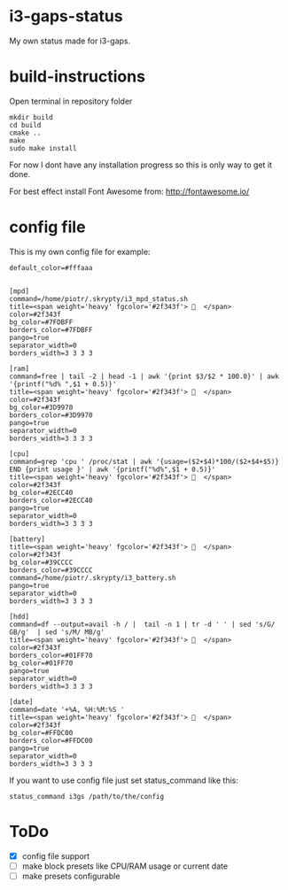 # i3-gaps-status
My own status made for i3-gaps.

# build-instructions
Open terminal in repository folder
```build-instructions
mkdir build
cd build 
cmake ..
make
sudo make install
```

For now I dont have any installation progress so this is only way to get it done.

For best effect install Font Awesome from: http://fontawesome.io/

# config file

This is my own config file for example:

```
default_color=#fffaaa


[mpd]
command=/home/piotr/.skrypty/i3_mpd_status.sh
title=<span weight='heavy' fgcolor='#2f343f'>   </span> 
color=#2f343f
bg_color=#7FDBFF
borders_color=#7FDBFF
pango=true
separator_width=0
borders_width=3 3 3 3

[ram]
command=free | tail -2 | head -1 | awk '{print $3/$2 * 100.0}' | awk '{printf("%d% ",$1 + 0.5)}'
title=<span weight='heavy' fgcolor='#2f343f'>   </span> 
color=#2f343f
bg_color=#3D9970
borders_color=#3D9970
pango=true
separator_width=0
borders_width=3 3 3 3

[cpu]
command=grep 'cpu ' /proc/stat | awk '{usage=($2+$4)*100/($2+$4+$5)} END {print usage }' | awk '{printf("%d%",$1 + 0.5)}' 
title=<span weight='heavy' fgcolor='#2f343f'>   </span> 
color=#2f343f
bg_color=#2ECC40
borders_color=#2ECC40
pango=true
separator_width=0
borders_width=3 3 3 3

[battery]
title=<span weight='heavy' fgcolor='#2f343f'>   </span>
color=#2f343f
bg_color=#39CCCC
borders_color=#39CCCC
command=/home/piotr/.skrypty/i3_battery.sh
pango=true
separator_width=0
borders_width=3 3 3 3

[hdd]
command=df --output=avail -h / |  tail -n 1 | tr -d ' ' | sed 's/G/ GB/g'  | sed 's/M/ MB/g'
title=<span weight='heavy' fgcolor='#2f343f'>   </span>
color=#2f343f
borders_color=#01FF70
bg_color=#01FF70
pango=true
separator_width=0
borders_width=3 3 3 3

[date]
command=date '+%A, %H:%M:%S '
title=<span weight='heavy' fgcolor='#2f343f'>   </span> 
color=#2f343f
bg_color=#FFDC00
borders_color=#FFDC00
pango=true
separator_width=0
borders_width=3 3 3 3
```

If you want to use config file just set status_command like this:
```
status_command i3gs /path/to/the/config
``` 



# ToDo

- [x] config file support
- [ ] make block presets like CPU/RAM usage or current date
- [ ] make presets configurable
